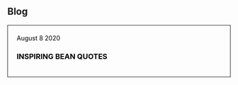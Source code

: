 <style>.a{color:#000;text-decoration:none}.c{padding:20px;border: 1px solid;margin-bottom:20px;transition:.2s}.c:hover{background:#000;color:#fff}</style>

## Blog

<a class=a href="/post/9999"><div class=c>
August 8 2020

### INSPIRING BEAN QUOTES
</div></a>
